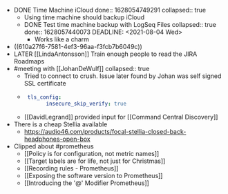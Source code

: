 - DONE Time Machine iCloud
  done:: 1628054749291
  collapsed:: true
	- Using time machine should backup iCloud
	- DONE Test time machine backup with LogSeq Files 
	  collapsed:: true
	  done:: 1628057440073
	  DEADLINE: <2021-08-04 Wed>
		- Works like a charm
- ((610a27f6-7581-4ef3-96aa-f3fcb7b6049c))
- LATER [[LindaAntonsson]] Train enough people to read the JIRA Roadmaps
- #meeting with [[JohanDeWulf]]
  collapsed:: true
	- Tried to connect to crush. Issue later found by Johan was self signed SSL certificate
	-
	  ``` yaml
	   tls_config:
	         insecure_skip_verify: true
	  ```
	- [[DavidLegrand]] provided input for [[Command Central Discovery]]
- There is a cheap Stellia available
	- https://audio46.com/products/focal-stellia-closed-back-headphones-open-box
- Clipped about #prometheus
	- [[Policy is for configuration, not metric names]]
	- [[Target labels are for life, not just for Christmas]]
	- [[Recording rules - Prometheus]]
	- [[Exposing the software version to Prometheus]]
	- [[Introducing the '@' Modifier  Prometheus]]